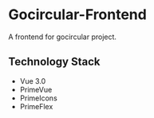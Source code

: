 # Gocircular-Frontend

A frontend for gocircular project.

## Technology Stack
- Vue 3.0
- PrimeVue
- PrimeIcons
- PrimeFlex
